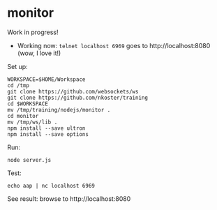 # monitor

Work in progress!

* Working now: `telnet localhost 6969` goes to http://localhost:8080 (wow, I love it!)

Set up:

    WORKSPACE=$HOME/Workspace
    cd /tmp
    git clone https://github.com/websockets/ws
    git clone https://github.com/nkoster/training
    cd $WORKSPACE
    mv /tmp/training/nodejs/monitor .
    cd monitor
    mv /tmp/ws/lib .
    npm install --save ultron
    npm install --save options

Run:

    node server.js

Test:

    echo aap | nc localhost 6969

See result: browse to http://localhost:8080

